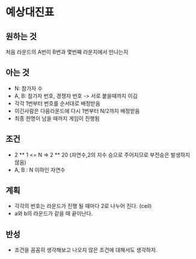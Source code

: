 # 예상대진표

## 원하는 것

처음 라운드의 A번이 B번과 몇번째 라운지에서 만나는지

## 아는 것

- N: 참가자 수
- A, B: 참가자 번호, 경쟁자 번호 -> 서로 붙을때까지 이김
- 각각 1번부터 번호를 순서대로 배정받음
- 이긴사람은 다음라운드에 다시 1번부터 N/2까지 배정받음
- 최종 한명이 남을 때까지 게임이 진행됨

## 조건

- 2 ** 1 <= N => 2 **  20 (자연수,2의 지수 승으로 주어지므로 부전승은 발생하지 않음)
- A, B : N 이하인 자연수

## 계획

- 각각의 번호는 라운드가 진행 될 때마다 2로 나누어 진다. (ceil)
- a와 b의 라운드가 같을 때 끝이난다.

## 반성

- 조건을 꼼꼼히 생각해보고 나오지 않은 조건에 대해서도 생각하자. 
